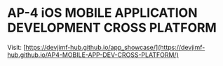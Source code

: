 # AP-4 iOS MOBILE APPLICATION DEVELOPMENT CROSS PLATFORM

Visit: [https://devjimf-hub.github.io/app_showcase/](https://devjimf-hub.github.io/AP4-MOBILE-APP-DEV-CROSS-PLATFORM/)
